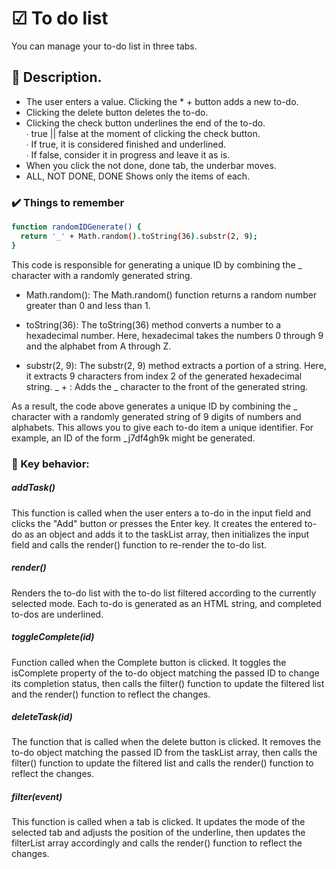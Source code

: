 # ☑ To do list
You can manage your to-do list in three tabs.

## 📝 Description.
* The user enters a value.
Clicking the * + button adds a new to-do.
* Clicking the delete button deletes the to-do.
* Clicking the check button underlines the end of the to-do. <br />
∙ true || false at the moment of clicking the check button. <br />
∙ If true, it is considered finished and underlined. <br />
∙ If false, consider it in progress and leave it as is. <br />
* When you click the not done, done tab, the underbar moves.
* ALL, NOT DONE, DONE Shows only the items of each. 

### ✔️ Things to remember
```sh
function randomIDGenerate() {
  return '_' + Math.random().toString(36).substr(2, 9);
}
```
This code is responsible for generating a unique ID by combining the _ character with a randomly generated string.

* Math.random(): The Math.random() function returns a random number greater than 0 and less than 1.

* toString(36): The toString(36) method converts a number to a hexadecimal number. Here, hexadecimal takes the numbers 0 through 9 and the alphabet from A through Z.

* substr(2, 9): The substr(2, 9) method extracts a portion of a string. Here, it extracts 9 characters from index 2 of the generated hexadecimal string.
_ + : Adds the _ character to the front of the generated string.

As a result, the code above generates a unique ID by combining the _ character with a randomly generated string of 9 digits of numbers and alphabets. This allows you to give each to-do item a unique identifier. For example, an ID of the form _j7df4gh9k might be generated.

### 📌 Key behavior:

##### addTask()
This function is called when the user enters a to-do in the input field and clicks the "Add" button or presses the Enter key. It creates the entered to-do as an object and adds it to the taskList array, then initializes the input field and calls the render() function to re-render the to-do list.
##### render()
Renders the to-do list with the to-do list filtered according to the currently selected mode. Each to-do is generated as an HTML string, and completed to-dos are underlined.
##### toggleComplete(id)
Function called when the Complete button is clicked. It toggles the isComplete property of the to-do object matching the passed ID to change its completion status, then calls the filter() function to update the filtered list and the render() function to reflect the changes.
##### deleteTask(id)
The function that is called when the delete button is clicked. It removes the to-do object matching the passed ID from the taskList array, then calls the filter() function to update the filtered list and calls the render() function to reflect the changes.
##### filter(event)
This function is called when a tab is clicked. It updates the mode of the selected tab and adjusts the position of the underline, then updates the filterList array accordingly and calls the render() function to reflect the changes.
